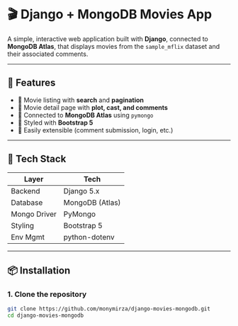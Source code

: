 # 🎬 Django + MongoDB Movies App

A simple, interactive web application built with **Django**, connected to **MongoDB Atlas**, that displays movies from the `sample_mflix` dataset and their associated comments.

---

## 🚀 Features

- 🔎 Movie listing with **search** and **pagination**
- 📝 Movie detail page with **plot, cast, and comments**
- 💾 Connected to **MongoDB Atlas** using `pymongo`
- 🎨 Styled with **Bootstrap 5**
- 🌱 Easily extensible (comment submission, login, etc.)

---

## 🧰 Tech Stack

| Layer       | Tech        |
|-------------|-------------|
| Backend     | Django 5.x  |
| Database    | MongoDB (Atlas) |
| Mongo Driver| PyMongo     |
| Styling     | Bootstrap 5 |
| Env Mgmt    | python-dotenv |

---

## 📦 Installation

### 1. Clone the repository

```bash
git clone https://github.com/monymirza/django-movies-mongodb.git
cd django-movies-mongodb
